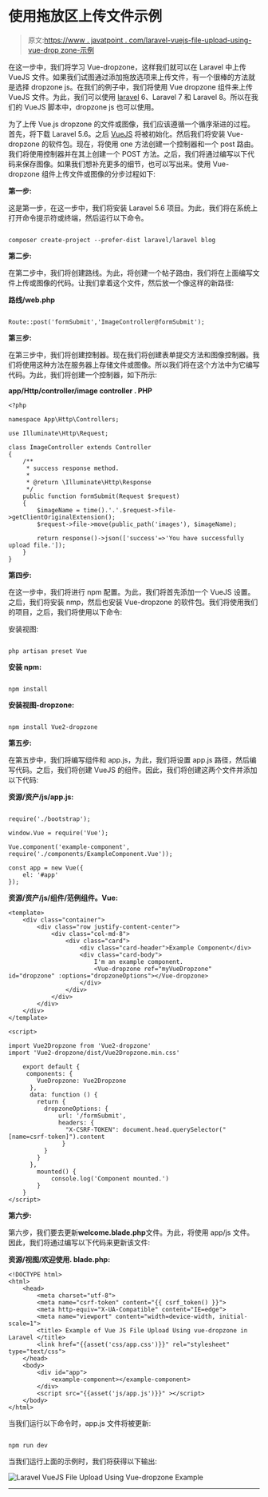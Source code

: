 # 使用拖放区上传文件示例

> 原文:[https://www . javatpoint . com/laravel-vuejs-file-upload-using-vue-drop zone-示例](https://www.javatpoint.com/laravel-vuejs-file-upload-using-vue-dropzone-example)

在这一步中，我们将学习 Vue-dropzone，这样我们就可以在 Laravel 中上传 VueJS 文件。如果我们试图通过添加拖放选项来上传文件，有一个很棒的方法就是选择 dropzone js。在我们的例子中，我们将使用 Vue dropzone 组件来上传 VueJS 文件。为此，我们可以使用 [laravel](https://www.javatpoint.com/laravel) 6、Laravel 7 和 Laravel 8。所以在我们的 VueJS 脚本中，dropzone js 也可以使用。

为了上传 Vue.js dropzone 的文件或图像，我们应该遵循一个循序渐进的过程。首先，将下载 Laravel 5.6。之后 [VueJS](https://www.javatpoint.com/vue-js) 将被初始化。然后我们将安装 Vue-dropzone 的软件包。现在，将使用 one 方法创建一个控制器和一个 post 路由。我们将使用控制器并在其上创建一个 POST 方法。之后，我们将通过编写以下代码来保存图像。如果我们想补充更多的细节，也可以写出来。使用 Vue-dropzone 组件上传文件或图像的分步过程如下:

**第一步:**

这是第一步，在这一步中，我们将安装 Laravel 5.6 项目。为此，我们将在系统上打开命令提示符或终端，然后运行以下命令。

```

composer create-project --prefer-dist laravel/laravel blog

```

**第二步:**

在第二步中，我们将创建路线。为此，将创建一个帖子路由，我们将在上面编写文件上传或图像的代码。让我们拿着这个文件，然后放一个像这样的新路径:

**路线/web.php**

```

Route::post('formSubmit','ImageController@formSubmit');

```

**第三步:**

在第三步中，我们将创建控制器。现在我们将创建表单提交方法和图像控制器。我们将使用这种方法在服务器上存储文件或图像。所以我们将在这个方法中为它编写代码。为此，我们将创建一个控制器，如下所示:

**app/Http/controller/image controller . PHP**

```
<?php

namespace App\Http\Controllers;

use Illuminate\Http\Request;

class ImageController extends Controller
{
    /**
     * success response method.
     *
     * @return \Illuminate\Http\Response
     */
    public function formSubmit(Request $request)
    {
    	$imageName = time().'.'.$request->file->getClientOriginalExtension();
        $request->file->move(public_path('images'), $imageName);

    	return response()->json(['success'=>'You have successfully upload file.']);
    }
}

```

**第四步:**

在这一步中，我们将进行 npm 配置。为此，我们将首先添加一个 VueJS 设置。之后，我们将安装 nmp，然后也安装 Vue-dropzone 的软件包。我们将使用我们的项目，之后，我们将使用以下命令:

安装视图:

```

php artisan preset Vue

```

**安装 npm:**

```

npm install

```

**安装视图-dropzone:**

```

npm install Vue2-dropzone

```

**第五步:**

在第五步中，我们将编写组件和 app.js，为此，我们将设置 app.js 路径，然后编写代码。之后，我们将创建 VueJS 的组件。因此，我们将创建这两个文件并添加以下代码:

**资源/资产/js/app.js:**

```

require('./bootstrap');

window.Vue = require('Vue');

Vue.component('example-component', require('./components/ExampleComponent.Vue'));

const app = new Vue({
    el: '#app'
});

```

**资源/资产/js/组件/范例组件。Vue:**

```
<template>
    <div class="container">
        <div class="row justify-content-center">
            <div class="col-md-8">
                <div class="card">
                    <div class="card-header">Example Component</div>
                    <div class="card-body">
                        I'm an example component.
                        <Vue-dropzone ref="myVueDropzone" id="dropzone" :options="dropzoneOptions"></Vue-dropzone>
                    </div>
                </div>
            </div>
        </div>
    </div>
</template>

<script>

import Vue2Dropzone from 'Vue2-dropzone'
import 'Vue2-dropzone/dist/Vue2Dropzone.min.css'

    export default {
     components: {
        VueDropzone: Vue2Dropzone
      },
      data: function () {
        return {
          dropzoneOptions: {
              url: '/formSubmit',
              headers: {
                "X-CSRF-TOKEN": document.head.querySelector("[name=csrf-token]").content
               }
          }
        }
      },
        mounted() {
            console.log('Component mounted.')
        }
    }
</script>

```

**第六步:**

第六步，我们要去更新**welcome.blade.php**文件。为此，将使用 app/js 文件。因此，我们将通过编写以下代码来更新该文件:

**资源/视图/欢迎使用. blade.php:**

```
<!DOCTYPE html>
<html>
    <head>
        <meta charset="utf-8">
        <meta name="csrf-token" content="{{ csrf_token() }}">
        <meta http-equiv="X-UA-Compatible" content="IE=edge">
        <meta name="viewport" content="width=device-width, initial-scale=1">
        <title> Example of Vue JS File Upload Using vue-dropzone in Laravel </title>
        <link href="{{asset('css/app.css')}}" rel="stylesheet" type="text/css">
    </head>
    <body>
        <div id="app">
            <example-component></example-component>
        </div>
        <script src="{{asset('js/app.js')}}" ></script>
    </body>
</html>

```

当我们运行以下命令时，app.js 文件将被更新:

```

npm run dev

```

当我们运行上面的示例时，我们将获得以下输出:

![Laravel VueJS File Upload Using Vue-dropzone Example](../Images/f1633b08271ece8de843f2e770d20b0f.png)

* * *
